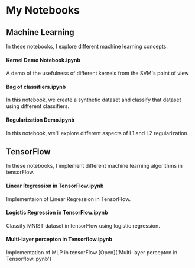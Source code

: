 # My Notebooks
## Machine Learning
In these notebooks, I explore different machine learning concepts.
#### Kernel Demo Notebook.ipynb
A demo of the usefulness of different kernels from the SVM's point of view
#### Bag of classifiers.ipynb
In this notebook, we create a synthetic dataset and classify that dataset using different classifiers.
#### Regularization Demo.ipynb
In this notebook, we'll explore different aspects of L1 and L2 regularization.

## TensorFlow
In these notebooks, I implement different machine learning algorithms in tensorFlow.
#### Linear Regression in TensorFlow.ipynb
Implementaion of Linear Regression in TensorFlow.
#### Logistic Regression in TensorFlow.ipynb
Classify MNIST dataset in tensorFlow using logistic regression.
#### Multi-layer percepton in Tensorflow.ipynb 
Implementation of MLP in tensorFlow  [Open]('Multi-layer percepton in Tensorflow.ipynb')
